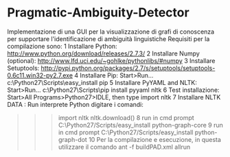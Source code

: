 Pragmatic-Ambiguity-Detector
==================

Implementazione di una GUI per la visualizzazione di grafi di conoscenza per supportare l'identificazione di ambiguità linguistiche
Requisiti per la compilazione sono: 
1 Installare Python: http://www.python.org/download/releases/2.7.3/
2 Installare Numpy (optional): http://www.lfd.uci.edu/~gohlke/pythonlibs/#numpy
3 Installare Setuptools: http://pypi.python.org/packages/2.7/s/setuptools/setuptools-0.6c11.win32-py2.7.exe
4 Installare Pip: Start>Run... c:\Python27\Scripts\easy_install pip
5 Installare PyYAML and NLTK: Start>Run... c:\Python27\Scripts\pip install pyyaml nltk
6 Test installazione: Start>All Programs>Python27>IDLE, then type import nltk
7 Installare NLTK DATA : Run interprete Python digitare i comandi:
>>> import nltk
>>> nltk.download()
8 run in cmd prompt C:\Python27/Scripts/easy_install python-graph-core 
9 run in cmd prompt C:\Python27/Scripts/easy_install python-graph-dot
10 Per la compilazione e esecuzione, in questa utilizzare il comando ant -f buildPAD.xml allrun
